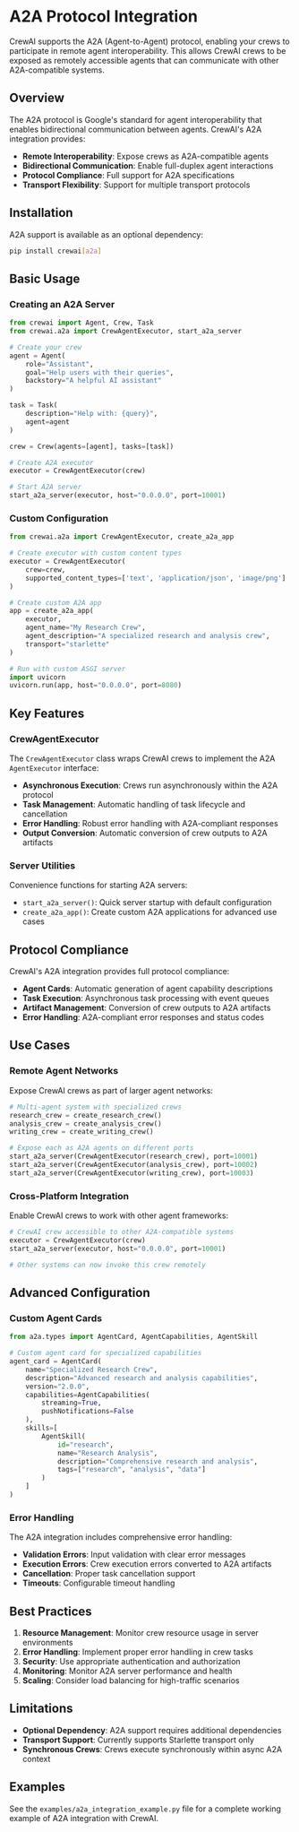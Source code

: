 # A2A Protocol Integration

CrewAI supports the A2A (Agent-to-Agent) protocol, enabling your crews to participate in remote agent interoperability. This allows CrewAI crews to be exposed as remotely accessible agents that can communicate with other A2A-compatible systems.

## Overview

The A2A protocol is Google's standard for agent interoperability that enables bidirectional communication between agents. CrewAI's A2A integration provides:

- **Remote Interoperability**: Expose crews as A2A-compatible agents
- **Bidirectional Communication**: Enable full-duplex agent interactions
- **Protocol Compliance**: Full support for A2A specifications
- **Transport Flexibility**: Support for multiple transport protocols

## Installation

A2A support is available as an optional dependency:

```bash
pip install crewai[a2a]
```

## Basic Usage

### Creating an A2A Server

```python
from crewai import Agent, Crew, Task
from crewai.a2a import CrewAgentExecutor, start_a2a_server

# Create your crew
agent = Agent(
    role="Assistant",
    goal="Help users with their queries",
    backstory="A helpful AI assistant"
)

task = Task(
    description="Help with: {query}",
    agent=agent
)

crew = Crew(agents=[agent], tasks=[task])

# Create A2A executor
executor = CrewAgentExecutor(crew)

# Start A2A server
start_a2a_server(executor, host="0.0.0.0", port=10001)
```

### Custom Configuration

```python
from crewai.a2a import CrewAgentExecutor, create_a2a_app

# Create executor with custom content types
executor = CrewAgentExecutor(
    crew=crew,
    supported_content_types=['text', 'application/json', 'image/png']
)

# Create custom A2A app
app = create_a2a_app(
    executor,
    agent_name="My Research Crew",
    agent_description="A specialized research and analysis crew",
    transport="starlette"
)

# Run with custom ASGI server
import uvicorn
uvicorn.run(app, host="0.0.0.0", port=8080)
```

## Key Features

### CrewAgentExecutor

The `CrewAgentExecutor` class wraps CrewAI crews to implement the A2A `AgentExecutor` interface:

- **Asynchronous Execution**: Crews run asynchronously within the A2A protocol
- **Task Management**: Automatic handling of task lifecycle and cancellation
- **Error Handling**: Robust error handling with A2A-compliant responses
- **Output Conversion**: Automatic conversion of crew outputs to A2A artifacts

### Server Utilities

Convenience functions for starting A2A servers:

- `start_a2a_server()`: Quick server startup with default configuration
- `create_a2a_app()`: Create custom A2A applications for advanced use cases

## Protocol Compliance

CrewAI's A2A integration provides full protocol compliance:

- **Agent Cards**: Automatic generation of agent capability descriptions
- **Task Execution**: Asynchronous task processing with event queues
- **Artifact Management**: Conversion of crew outputs to A2A artifacts
- **Error Handling**: A2A-compliant error responses and status codes

## Use Cases

### Remote Agent Networks

Expose CrewAI crews as part of larger agent networks:

```python
# Multi-agent system with specialized crews
research_crew = create_research_crew()
analysis_crew = create_analysis_crew()
writing_crew = create_writing_crew()

# Expose each as A2A agents on different ports
start_a2a_server(CrewAgentExecutor(research_crew), port=10001)
start_a2a_server(CrewAgentExecutor(analysis_crew), port=10002)
start_a2a_server(CrewAgentExecutor(writing_crew), port=10003)
```

### Cross-Platform Integration

Enable CrewAI crews to work with other agent frameworks:

```python
# CrewAI crew accessible to other A2A-compatible systems
executor = CrewAgentExecutor(crew)
start_a2a_server(executor, host="0.0.0.0", port=10001)

# Other systems can now invoke this crew remotely
```

## Advanced Configuration

### Custom Agent Cards

```python
from a2a.types import AgentCard, AgentCapabilities, AgentSkill

# Custom agent card for specialized capabilities
agent_card = AgentCard(
    name="Specialized Research Crew",
    description="Advanced research and analysis capabilities",
    version="2.0.0",
    capabilities=AgentCapabilities(
        streaming=True,
        pushNotifications=False
    ),
    skills=[
        AgentSkill(
            id="research",
            name="Research Analysis",
            description="Comprehensive research and analysis",
            tags=["research", "analysis", "data"]
        )
    ]
)
```

### Error Handling

The A2A integration includes comprehensive error handling:

- **Validation Errors**: Input validation with clear error messages
- **Execution Errors**: Crew execution errors converted to A2A artifacts
- **Cancellation**: Proper task cancellation support
- **Timeouts**: Configurable timeout handling

## Best Practices

1. **Resource Management**: Monitor crew resource usage in server environments
2. **Error Handling**: Implement proper error handling in crew tasks
3. **Security**: Use appropriate authentication and authorization
4. **Monitoring**: Monitor A2A server performance and health
5. **Scaling**: Consider load balancing for high-traffic scenarios

## Limitations

- **Optional Dependency**: A2A support requires additional dependencies
- **Transport Support**: Currently supports Starlette transport only
- **Synchronous Crews**: Crews execute synchronously within async A2A context

## Examples

See the `examples/a2a_integration_example.py` file for a complete working example of A2A integration with CrewAI.
